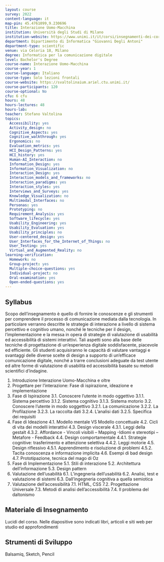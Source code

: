 ```yaml
---
layout: course
survey: 2022
content-language: it
map-pin: 45.4761099,9.230696
title: Interazione Uomo-Macchina
institution: Università degli Studi di Milano
institution-website: https://www.unimi.it/it/corsi/insegnamenti-dei-corsi-di-laurea/2022/interazione-uomo-macchina 
department: Dipartimento di Informatica "Giovanni Degli Antoni"
department-type: scientific
venue: via Celoria 18, Milano
degree: Informatica per la comunicazione digitale
level: Bachelor's Degree
course-name: Interazione Uomo-Macchina
course-year: 1
course-language: Italiano
course-type: Solo lezioni frontali
course-website: https://svaltolinaium.ariel.ctu.unimi.it/
course-participants: 120
course-optional: No
cfu: 6 cfu
hours: 48
hours-lectures: 48
hours-lab: 
teacher: Stefano Valtolina
topics: 
  Accessibility: yes
  Activity_design: no
  Cognitive_Aspects: yes
  Cognitive_walkthrough: yes
  Ergonomics: no
  Evaluation_metrics: yes
  HCI_Design_Patterns: yes
  HCI_history: yes
  Human-AI_Interaction: no
  Information_Design: yes
  Information_Visualization: no
  Interaction_Design: yes
  Interaction_models_and_frameworks: no
  Interaction_paradigms: yes
  Interaction_styles: yes
  Interviews_and_Surveys: yes
  Knowledge_Visualization: no
  Multimodal_Interfaces: no
  Personas: yes
  Prototyping: no
  Requirement_Analysis: yes
  Software_lifecycle: yes
  Usability_Engineering: yes
  Usability_Evaluation: yes
  Usability_principles: no
  User-centered_design: yes
  User_Interfaces_for_the_Internet_of_Things: no
  User_Testing: yes
  Virtual_and_Augmented_Reality: no
learning-verification: 
  Homework: no 
  Group-project: yes 
  Multiple-choice-questions: yes 
  Individual-project: no 
  Oral-examination: yes 
  Open-ended-questions: yes 
---
```



## Syllabus 
Scopo dell’insegnamento è quello di fornire le conoscenze e gli strumenti per comprendere il processo di comunicazione mediata dalla tecnologia. In particolare verranno descritte le strategie di interazione a livello di sistema percettivo e cognitivo umano, nonché le tecniche per il design, l’implementazione e la messa in opera di strategie di valutazione di usabilità ed accessibilità di sistemi interattivi. Tali aspetti sono alla base delle tecniche di progettazione di un’esperienza digitale soddisfacente, piacevole ed efficiente.
Gli studenti acquisiranno le capacità di valutare vantaggi e svantaggi delle diverse scelte di design a supporto di un’efficace comunicazione digitale, nonché a trarre conclusioni adeguate da test utente ed altre forme di valutazione di usabilità ed accessibilità basate su metodi scientifici d’indagine.

1. Introduzione Interazione Uomo-Macchina e oltre
2. Progettare per l’interazione: Fase di ispirazione, ideazione e implementazione
3. Fase di Ispirazione
3.1. Conoscere l’utente in modo oggettivo
3.1.1. Sistema percettivo
3.1.2. Sistema cognitivo
3.1.3. Sistema motorio
3.2. Conoscere l’utente in modo soggettivo
3.2.1. La comunicazione
3.2.2. La Profilazione
3.2.3. La raccolta dati
3.2.4. L’analisi dati
3.2.5. Specifica dei requisiti
4. Fase di Ideazione
4.1. Modello mentale VS Modello concettuale
4.2. Cicli di vita dei modelli interattivi
4.3. Design viscerale
4.3.1. Leggi della gestalt
4.3.2. Affordance - Vincoli visibili – Mapping -Idiomi e stereotipi – Metafore - Feedback
4.4. Design comportamentale
4.4.1. Strategie cognitive: trasferimento e attenzione selettiva
4.4.2. Leggi motorie
4.5. Design riflessivo
4.5.1. Apprendimento e risoluzione di problemi
4.5.2. Tacita conoscenza e informazione implicita
4.6. Esempi di bad design
4.7. Prototipazione, tecnica del mago di Oz
5. Fase di Implementazione
5.1. Stili di interazione
5.2. Architettura dell’informazione
5.3. Design pattern
6. Valutazione dell’usabilità
6.1. L’ingegneria dell’usabilità
6.2. Analisi, test e valutazione di sistemi
6.3. Dall’ingegneria cognitiva a quella semiotica
7. Valutazione dell’accessibilità
7.1. HTML, CSS
7.2. Progettazione Universale
7.3. Metodi di analisi dell’accessibilità
7.4. Il problema del daltonismo

## Materiale di Insegnamento 
Lucidi del corso. Nelle diapositive sono indicati libri, articoli e siti web per studio ed approfondimenti

## Strumenti di Sviluppo 
Balsamiq, Sketch, Pencil
